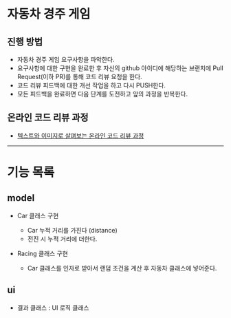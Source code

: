# 자동차 경주 게임

## 진행 방법
* 자동차 경주 게임 요구사항을 파악한다.
* 요구사항에 대한 구현을 완료한 후 자신의 github 아이디에 해당하는 브랜치에 Pull Request(이하 PR)를 통해 코드 리뷰 요청을 한다.
* 코드 리뷰 피드백에 대한 개선 작업을 하고 다시 PUSH한다.
* 모든 피드백을 완료하면 다음 단계를 도전하고 앞의 과정을 반복한다.

## 온라인 코드 리뷰 과정
* [텍스트와 이미지로 살펴보는 온라인 코드 리뷰 과정](https://github.com/next-step/nextstep-docs/tree/master/codereview)

---

# 기능 목록

## model

* Car 클래스 구현

  * Car 누적 거리를 가진다 (distance)
  * 전진 시 누적 거리에 더한다.

* Racing 클래스 구현

  * Car 클래스를 인자로 받아서 랜덤 조건을 계산 후 자동차 클래스에 넣어준다.

## ui

- 결과 클래스 : UI 로직 클래스